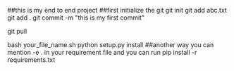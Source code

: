##this is my end to end project
##first initialize the git
git init
git add abc.txt
git add .
git commit -m "this is my first commit"

git pull

bash your_file_name.sh
python setup.py install
##another way you can mention -e . in your requirement file and you can run
pip install -r requirements.txt
